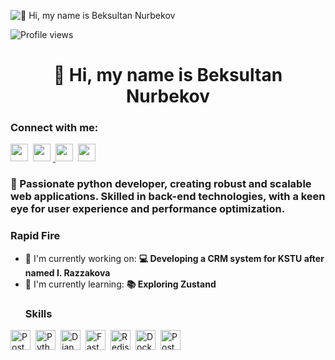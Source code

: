 ![👋 Hi, my name is Beksultan Nurbekov](https://www.cloudtransformation.com.sg/wp-content/uploads/2018/08/banner-softwaredev.jpg)

![Profile views](https://komarev.com/ghpvc/?username=rea-toi&label=Profile%20views&color=0e75b6&style=flat)

<div id="toc">
  <ul align="center" style="list-style: none">
    <summary>
      <h1>
        👋 Hi, my name is Beksultan Nurbekov
      </h1>
    </summary>
  </ul>
</div>

**<h3 align="left">Connect with me:</h3>** 
<p align="left"><a href="beksultannurbekov0@gmail.com" target="_blank"><img src="https://img.shields.io/badge/Gmail-D14836?style=for-the-badge&logo=gmail&logoColor=white" height="28" style="margin-right: 4px"></a>
<a href="https://gitlab.com/ReaToi" target="_blank"><img src="https://lsdopen.io/wp-content/uploads/2024/07/GitLab-White-1024x269.png" height="28" style="margin-right: 4px"> <a href="https://www.instagram.com/reatoi__" target="_blank"><img src="https://img.shields.io/badge/Instagram-E4405F?style=for-the-badge&logo=instagram&logoColor=white" height="28" style="margin-right: 4px"></a> <a href="https://www.linkedin.com/in/beksultan-nurbekov-33a709310" target="_blank"><img src="https://img.shields.io/badge/LinkedIn-0077B5?style=for-the-badge&logo=linkedin&logoColor=white" height="28" style="margin-right: 4px"></a></p>

  **<h3 align="left">🚀 Passionate python developer, creating robust and scalable web applications. Skilled in back-end technologies, with a keen eye for user experience and performance optimization.</h3>**
 
**<h3 align="left">Rapid Fire</h3>**

- 💼 I'm currently working on: **💻 Developing a CRM system for KSTU after named I. Razzakova**
- 🌱 I'm currently learning: **📚 Exploring Zustand**
 **<h3 align="left">Skills</h3>**

<div style="display: flex; flex-wrap: wrap; gap: 4px; justify-content: left;"><img src="https://img.shields.io/badge/PostgreSQL-316192?logo=postgresql&logoColor=white" height="32" alt="PostgreSQL" style="margin-right: 4px"> <img src="https://img.shields.io/badge/Python-306998?logo=python&logoColor=white" height="32" alt="Python" style="margin-right: 4px"> <img src="https://img.shields.io/badge/Django-092E20?logo=django&logoColor=white" height="32" alt="Django" style="margin-right: 4px"> <img src="https://img.shields.io/badge/FastAPI-009688?logo=fastapi&logoColor=white" height="32" alt="FastAPI" style="margin-right: 4px"> <img src="https://img.shields.io/badge/Redis-DC382D?logo=redis&logoColor=white" height="32" alt="Redis" style="margin-right: 4px"> <img src="https://img.shields.io/badge/Docker-2496ED?logo=docker&logoColor=white" height="32" alt="Docker" style="margin-right: 4px"> <img src="https://img.shields.io/badge/Postman-FF6C37?logo=postman&logoColor=white" height="32" alt="Postman" style="margin-right: 4px"></div>


